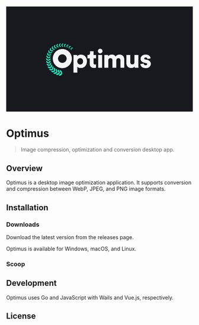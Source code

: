 ![Optimus logo](./.github/optimus-logo--960x540.png)

# Optimus

> Image compression, optimization and conversion desktop app.

## Overview

Optimus is a desktop image optimization application. It supports conversion and compression between WebP, JPEG, and PNG image formats.

## Installation

### Downloads

Download the latest version from the releases page.

Optimus is available for Windows, macOS, and Linux.

### Scoop

## Development

Optimus uses Go and JavaScript with Wails and Vue.js, respectively.

## License
